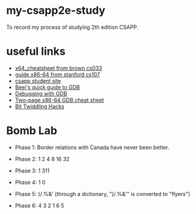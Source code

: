 # my-csapp2e-study
To record my process of studying 2th edition CSAPP.

# useful links
* [x64_cheatsheet from brown cs033](https://cs.brown.edu/courses/cs033/docs/guides/x64_cheatsheet.pdf)
* [guide x86-64 from stanford cs107](https://web.stanford.edu/class/cs107/guide_x86-64.html)
* [csapp student site](http://csapp.cs.cmu.edu/3e/students.html)
* [Beej's quick guide to GDB](http://beej.us/guide/bggdb)
* [Debugging with GDB](https://sourceware.org/gdb/current/onlinedocs/gdb/)
* [Two-page x86-64 GDB cheat sheet](http://csapp.cs.cmu.edu/3e/docs/gdbnotes-x86-64.pdf)
* [Bit Twiddling Hacks](https://graphics.stanford.edu/~seander/bithacks.html)

# Bomb Lab
* Phase 1: Border relations with Canada have never been better.

* Phase 2: 1 2 4 8 16 32

* Phase 3: 1 311

* Phase 4: 1 0

* Phase 5: )/.%&' (through a dictionary, ")/.%&'" is converted to "flyers")

* Phase 6: 4 3 2 1 6 5
